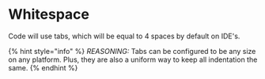 # Whitespace

Code will use tabs, which will be equal to 4 spaces by default on IDE's.

{% hint style="info" %}
_REASONING:_ Tabs can be configured to be any size on any platform. Plus, they are also a uniform way to keep all indentation the same.
{% endhint %}

